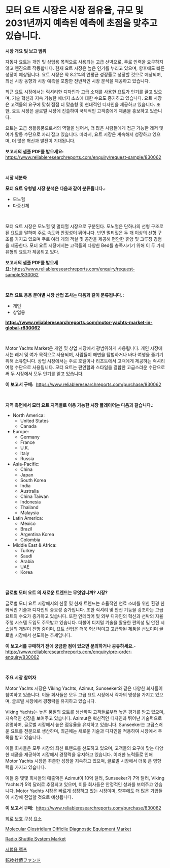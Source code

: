 <p><h1>모터 요트 시장은 시장 점유율, 규모 및 2031년까지 예측된 예측에 초점을 맞추고 있습니다.</h1></p><p><strong>시장 개요 및 보고 범위</strong></p>
<p><p>자동차 요트는 개인 및 상업용 목적으로 사용되는 고급 선박으로, 주로 인력을 요구하지 않고 엔진으로 작동합니다. 현재 요트 시장은 높은 인기를 누리고 있으며, 향후에도 빠른 성장이 예상됩니다. 요트 시장은 약 8.2%의 연평균 성장률로 성장할 것으로 예상되며, 최신 시장 동향과 시장 예측을 포함한 전반적인 시장 분석을 제공하고 있습니다.</p><p>최근 요트 시장에서는 럭셔리한 디자인과 고급 소재를 사용한 요트가 인기를 끌고 있으며, 기술 혁신과 지속 가능한 에너지 소스에 대한 수요도 증가하고 있습니다. 요트 시장은 고객들의 요구에 맞춰 점점 더 맞춤형 및 현대적인 디자인을 제공하고 있습니다. 또한, 요트 시장은 글로벌 시장에 진출하여 국제적인 고객층에게 제품을 홍보하고 있습니다.</p><p>요트는 고급 생활용품으로서의 역할을 넘어서, 더 많은 사람들에게 접근 가능한 레저 및 여가 활동 수단으로 자리 잡고 있습니다. 따라서, 요트 시장은 계속해서 성장하고 있으며, 더 많은 혁신과 발전이 기대됩니다.</p></p>
<p><strong>보고서의 샘플 PDF를 받으세요:</strong> <a href="https://www.reliableresearchreports.com/enquiry/request-sample/830062">https://www.reliableresearchreports.com/enquiry/request-sample/830062</a></p>
<p>&nbsp;</p>
<p><strong>시장 세분화</strong></p>
<p><strong>모터 요트 유형별 시장 분석은 다음과 같이 분류됩니다.:</strong></p>
<p><ul><li>모노헐</li><li>다중선체</li></ul></p>
<p>&nbsp;</p>
<p><p>모터 요트 시장은 모노헐 및 멀티헐 시장으로 구분된다. 모노헐은 단하나의 선형 구조로 된 요트를 말하며 주로 속도와 안정성이 뛰어나다. 반면 멀티헐은 두 개 이상의 선형 구조를 가지고 있으며 주로 여러 개의 객실 및 공간을 제공해 편안한 휴양 및 크루징 경험을 제공한다. 모터 요트 시장에서는 고객들의 다양한 Bed를 충족시키기 위해 이 두 가지 유형의 요트가 제공되고 있다.</p></p>
<p><strong>보고서의 샘플 PDF를 받으세요:</strong>&nbsp;<a href="https://www.reliableresearchreports.com/enquiry/request-sample/830062">https://www.reliableresearchreports.com/enquiry/request-sample/830062</a></p>
<p>&nbsp;</p>
<p><strong> 모터 요트 응용 분야별 시장 산업 조사는 다음과 같이 분류됩니다.:</strong></p>
<p><ul><li>개인</li><li>상업용</li></ul></p>
<p><strong><a href="https://www.reliableresearchreports.com/motor-yachts-market-in-global-r830062">https://www.reliableresearchreports.com/motor-yachts-market-in-global-r830062</a></strong></p>
<p>&nbsp;</p>
<p><p>Motor Yachts Market은 개인 및 상업 시장에서 광범위하게 사용됩니다. 개인 시장에서는 레저 및 여가 목적으로 사용되며, 사람들이 해변을 탐험하거나 바다 여행을 즐기기 위해 소유합니다. 상업 시장에서는 주로 호텔이나 리조트에서 고객에게 제공하는 럭셔리 여행 수단으로 사용됩니다. 모터 요트는 편안함과 스타일을 결합한 고급스러운 수단으로써 두 시장에서 모두 인기를 얻고 있습니다.</p></p>
<p><strong>이 보고서 구매:</strong>&nbsp; <a href="https://www.reliableresearchreports.com/purchase/830062">https://www.reliableresearchreports.com/purchase/830062</a></p>
<p>&nbsp;</p>
<p><strong>지역 측면에서 모터 요트 지역별로 이용 가능한 시장 플레이어는 다음과 같습니다.:</strong></p>
<p><ul>
    <li>
        North America:
        <ul>
            <li>United States</li>
            <li>Canada</li>
        </ul>
    </li>
    <li>
        Europe:
        <ul>
            <li>Germany</li>
            <li>France</li>
            <li>U.K.</li>
            <li>Italy</li>
            <li>Russia</li>
        </ul>
    </li>
    <li>
        Asia-Pacific:
        <ul>
            <li>China</li>
            <li>Japan</li>
            <li>South Korea</li>
            <li>India</li>
            <li>Australia</li>
            <li>China Taiwan</li>
            <li>Indonesia</li>
            <li>Thailand</li>
            <li>Malaysia</li>
        </ul>
    </li>
    <li>
        Latin America:
        <ul>
            <li>Mexico</li>
            <li>Brazil</li>
            <li>Argentina Korea</li>
            <li>Colombia</li>
        </ul>
    </li>
    <li>
        Middle East & Africa:
        <ul>
            <li>Turkey</li>
            <li>Saudi</li>
            <li>Arabia</li>
            <li>UAE</li>
            <li>Korea</li>
        </ul>
    </li>
    </ul></p>
<p>&nbsp;</p>
<p><strong>글로벌 모터 요트 의 새로운 트렌드는 무엇입니까? 시장?</strong></p>
<p><p>글로벌 모터 요트 시장에서의 신흥 및 현재 트렌드는 효율적인 연료 소비를 위한 환경 친화적인 기술과 디자인의 중요성 증가입니다. 또한 럭셔리 및 안전 기능을 강조하는 고급 요트의 수요가 증가하고 있습니다. 또한 인테리어 및 외부 디자인의 혁신과 선박의 자율주행 시스템 도입도 주목받고 있습니다. 더불어 디지털 기술을 활용한 편의성 및 안전 시스템의 개발이 진행 중이며, 요트 산업은 더욱 혁신적이고 고급화된 제품을 선보이며 글로벌 시장에서 선도하는 추세입니다.</p></p>
<p><strong>이 보고서를 구매하기 전에 궁금한 점이 있으면 문의하거나 공유하세요.</strong>- <a href="https://www.reliableresearchreports.com/enquiry/pre-order-enquiry/830062">https://www.reliableresearchreports.com/enquiry/pre-order-enquiry/830062</a></p>
<p>&nbsp;</p>
<p><strong>주요 시장 참여자</strong></p>
<p><p>Motor Yachts 시장은 Viking Yachts, Azimut, Sunseeker와 같은 다양한 회사들이 참여하고 있습니다. 이들 회사들은 모두 고급 요트 시장에서 각자의 명성을 가지고 있으며, 글로벌 시장에서 경쟁력을 유지하고 있습니다. </p><p>Viking Yachts는 높은 품질의 요트를 생산하여 고객들로부터 높은 평가를 받고 있으며, 지속적인 성장을 보여주고 있습니다. Azimut은 혁신적인 디자인과 뛰어난 기술력으로 유명하며, 글로벌 시장에서 높은 점유율을 유지하고 있습니다. Sunseeker는 고급스러운 요트를 전문으로 생산하며, 최근에는 새로운 기술과 디자인을 적용하여 시장에서 주목을 받고 있습니다.</p><p>이들 회사들은 모두 시장의 최신 트렌드를 선도하고 있으며, 고객들의 요구에 맞는 다양한 제품을 제공하여 시장에서 경쟁력을 유지하고 있습니다. 이러한 노력들로 인해 Motor Yachts 시장은 꾸준한 성장을 지속하고 있으며, 글로벌 시장에서 더욱 큰 영향력을 가지고 있습니다.</p><p>이들 중 몇몇 회사들의 매출액은 Azimut이 10억 달러, Sunseeker가 7억 달러, Viking Yachts가 5억 달러로 추정되고 있으며, 이들 회사들은 안정적인 성과를 보여주고 있습니다. Motor Yachts 시장은 빠르게 성장하고 있는 시장이며, 향후에도 더 많은 기업들이 시장에 진입할 것으로 예상됩니다.</p></p>
<p><strong>이 보고서 구매:</strong>&nbsp;&nbsp;<a href="https://www.reliableresearchreports.com/purchase/830062">https://www.reliableresearchreports.com/purchase/830062</a></p>
<p><p><a href="https://github.com/crfsywufhm81415/Market-Research-Report-List-1/blob/main/256047824098.md">회로 보호 구성 요소</a></p><p><a href="https://github.com/bmorecock/Market-Research-Report-List-2/blob/main/molecular-clostridium-difficile-diagnostic-equipment-market.md">Molecular Clostridium Difficile Diagnostic Equipment Market</a></p><p><a href="https://www.linkedin.com/pulse/radio-shuttle-system-market-size-furnishes-valuable-ihfrc?trackingId=QMWfQLSDygbcqvc3IPRyBw%3D%3D">Radio Shuttle System Market</a></p><p><a href="https://github.com/vs10l4sfg5c/Market-Research-Report-List-1/blob/main/668869424100.md">시험용 램프</a></p><p><a href="https://github.com/vhemk0794148/Market-Research-Report-List-1/blob/main/561069625804.md">転換社債ファンド</a></p></p>